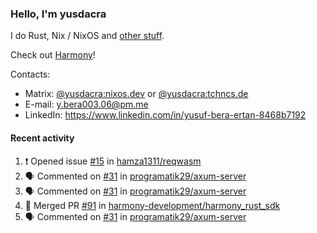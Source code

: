 ### Hello, I'm yusdacra

I do Rust, Nix / NixOS and [other stuff](https://yusdacra.gitlab.io/about).

Check out [Harmony](https://github.com/harmony-development)!

Contacts:
- Matrix: [@yusdacra:nixos.dev](https://matrix.to/#/@yusdacra:nixos.dev) or [@yusdacra:tchncs.de](https://matrix.to/#/@yusdacra:tchncs.de)
- E-mail: y.bera003.06@pm.me
- LinkedIn: https://www.linkedin.com/in/yusuf-bera-ertan-8468b7192

#### Recent activity

<!--START_SECTION:activity-->
1. ❗️ Opened issue [#15](https://github.com/hamza1311/reqwasm/issues/15) in [hamza1311/reqwasm](https://github.com/hamza1311/reqwasm)
2. 🗣 Commented on [#31](https://github.com/programatik29/axum-server/issues/31) in [programatik29/axum-server](https://github.com/programatik29/axum-server)
3. 🗣 Commented on [#31](https://github.com/programatik29/axum-server/issues/31) in [programatik29/axum-server](https://github.com/programatik29/axum-server)
4. 🎉 Merged PR [#91](https://github.com/harmony-development/harmony_rust_sdk/pull/91) in [harmony-development/harmony_rust_sdk](https://github.com/harmony-development/harmony_rust_sdk)
5. 🗣 Commented on [#31](https://github.com/programatik29/axum-server/issues/31) in [programatik29/axum-server](https://github.com/programatik29/axum-server)
<!--END_SECTION:activity-->

